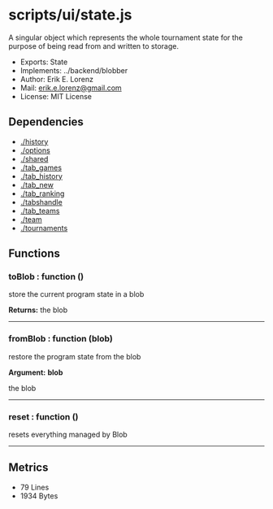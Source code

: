 # scripts/ui/state.js


A singular object which represents the whole tournament state for the purpose
of being read from and written to storage.

* Exports: State
* Implements: ../backend/blobber
* Author: Erik E. Lorenz 
* Mail: <erik.e.lorenz@gmail.com>
* License: MIT License


## Dependencies

* <a href="./history.html">./history</a>
* <a href="./options.html">./options</a>
* <a href="./shared.html">./shared</a>
* <a href="./tab_games.html">./tab_games</a>
* <a href="./tab_history.html">./tab_history</a>
* <a href="./tab_new.html">./tab_new</a>
* <a href="./tab_ranking.html">./tab_ranking</a>
* <a href="./tabshandle.html">./tabshandle</a>
* <a href="./tab_teams.html">./tab_teams</a>
* <a href="./team.html">./team</a>
* <a href="./tournaments.html">./tournaments</a>

## Functions

###     toBlob : function ()
store the current program state in a blob


**Returns:** the blob

---


###     fromBlob : function (blob)
restore the program state from the blob

**Argument:** **blob**

the blob

---


###     reset : function ()
resets everything managed by Blob

---

## Metrics

* 79 Lines
* 1934 Bytes

